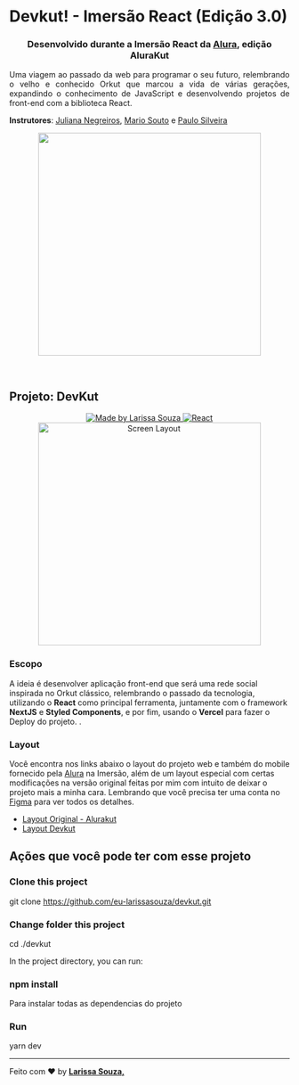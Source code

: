 # Devkut! - Imersão React (Edição 3.0)

<h3 align="center">Desenvolvido durante a Imersão React da <a href="https://www.alura.com.br/">Alura</a>, edição AluraKut</h3>

<p align="justify">Uma viagem ao passado da web para programar o seu futuro, relembrando o velho e conhecido Orkut que marcou a vida de várias gerações, expandindo o conhecimento de JavaScript e desenvolvendo projetos de front-end com a biblioteca React.
</p>

**Instrutores**: [Juliana Negreiros](https://github.com/juunegreiros),
[Mario Souto](https://github.com/omariosouto) e
[Paulo Silveira](https://github.com/peas)

<p align="center">
  <img  width='400' src='https://www.alura.com.br/assets/img/imersoes/imersao-react/logo-imersao-react-header.1623772240.svg'>
</p>
<br>

## Projeto: DevKut

<p align="center">
   <a href="https://www.instagram.com/_larissa.a.souza">
  <img src="https://img.shields.io/badge/-Made%20By%20Larissa%20Souza%20-8337FF?style=for-the-badge&logoColor=white" alt =" Made by Larissa Souza " target="_blank">
  </a>
  <a href="https://reactjs.org">
  <img src="https://img.shields.io/badge/-React-20232a?style=for-the-badge&logo=React&logoColor=61dafb" alt =" React " target="_blank">
    </a>
  <a href="https://alurakut-eu-larissasouza.vercel.app">
   <img width='400' src="https://images.ctfassets.net/ucp6tw9r5u7d/58whZ9fuYern2P52JkwhQt/867c527d709d3968d216b691f31b6c75/Voc___pede_opini__o_s___para_quem_concorda_com_voc__.jpg" alt =" Screen Layout " target="_blank">
    </a>

</p>

### Escopo

A ideia é desenvolver aplicação front-end que será uma rede social inspirada no Orkut clássico, relembrando o passado da tecnologia, utilizando o **React** como principal ferramenta, juntamente com o framework **NextJS** e **Styled Components**, e por fim, usando o **Vercel** para fazer o Deploy do projeto. .

### Layout

Você encontra nos links abaixo o layout do projeto web e também do mobile fornecido pela <a href="https://www.alura.com.br/">Alura</a> na Imersão, além de um layout especial com certas modificações na versão original feitas por mim com intuito de deixar o projeto mais a minha cara. Lembrando que você precisa ter uma conta no [Figma](http://figma.com/) para ver todos os detalhes.

- [Layout Original - Alurakut](https://www.figma.com/file/xHF0n0qxiE2rqjqAILiBUB/Alurakut?node-id=58%3A0)
- [Layout Devkut](https://www.figma.com/file/w3mXyDS4vEnTnT7KRJ3ty7/DevKut?node-id=58%3A0)

## Ações que você pode ter com esse projeto

### Clone this project

git clone https://github.com/eu-larissasouza/devkut.git

### Change folder this project

cd ./devkut

In the project directory, you can run:

### npm install

Para instalar todas as dependencias do projeto

### Run

yarn dev

<hr>

Feito com ♥ by <strong><a href="edin.com/in/larissa-a-souza/">Larissa Souza, </a></strong>
